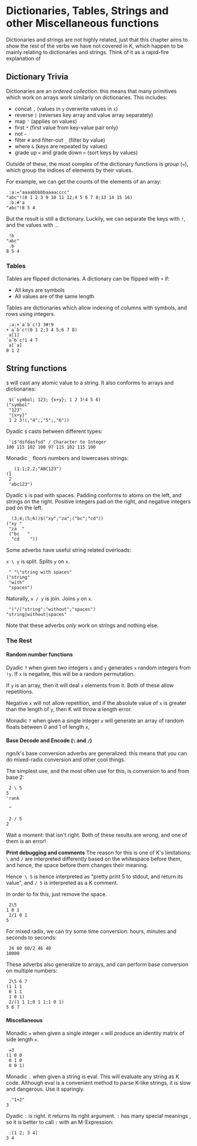 # Dictionaries, Tables, Strings and other Miscellaneous functions

Dictionaries and strings are not highly related, just that this chapter aims to show the rest of the verbs we have not covered in K, which happen to be mainly relating to dictionaries and strings. Think of it as a rapid-fire explanation of

## Dictionary Trivia
Dictionaries are an *ordered collection*. this means that many primitives which work on arrays work similarly on dictionaries. This includes:

- concat `,` (values in `y` overwrite values in `x`)
- reverse `|` (reverses key array and value array separately)
- map `'` (applies on values)
- first `*` (first value from key-value pair only)
- not `~`
- filter `#` and filter-out `_` (filter by value)
- where `&` (keys are repeated by values)
- grade up `<` and grade down `>` (sort keys by values)

Outside of these, the most complex of the dictionary functions is *group* (`=`), which group the indices of elements by their values.

For example, we can get the counts of the elements of an array:
```
 :a:="aaaabbbbbaaaacccc"
"abc"!(0 1 2 3 9 10 11 12;4 5 6 7 8;13 14 15 16)
 :b:#'a
"abc"!8 5 4 
```

But the result is still a dictionary. Luckily, we can separate the keys with `!`, and the values with `.`.
```
 !b
"abc"
 .b
8 5 4
```

### Tables

Tables are flipped dictionaries. A dictionary can be flipped with `+` if:
- All keys are symbols
- All values are of the same length

Tables are dictionaries which allow indexing of columns with symbols, and rows using integers.

```
 :a:+`a`b`c!3 3#!9
+`a`b`c!(0 1 2;3 4 5;6 7 8)
 a[1]
`a`b`c!1 4 7
 a[`a]
0 1 2
```

## String functions

`$` will cast any atomic value to a string. It also conforms to arrays and dictionaries:
```
 $(`symbol; 123; {x+y}; 1 2 3!4 5 6)
("symbol"
 "123"
 "{x+y}"
 1 2 3!(,"4";,"5";,"6"))
```

Dyadic `$` casts between different types:

```
 `i$"dsfdasfsd" / Character to Integer
100 115 102 100 97 115 102 115 100
```

Monadic `_` floors numbers and lowercases strings:
```
 _ (1.1;2.2;"ABC123") 
(1
 2
 "abc123")
```

Dyadic `$` is pad with spaces. Padding conforms to atoms on the left, and strings on the right. Positive integers pad on the right, and negative integers pad on the left.
```
  (3;4;(5;6))$("xy";"za";("bc";"cd"))
("xy "
 "za  "
 ("bc   "
  "cd    "))
```

Some adverbs have useful string related overloads:

`x \ y` is split. Splits `y` on `x`. 
```
 " "\"string with spaces"
("string"
 "with"
 "spaces")
```

Naturally, `x / y` is join. Joins `y` on `x`.
```
 "|"/("string";"without";"spaces")
"string|without|spaces"
```

Note that these adverbs *only* work on strings and nothing else.

### The Rest

#### Random number functions

Dyadic `?` when given two integers `x` and `y` generates `x` random integers from `!y`. If `x` is negative, this will be a
random permutation.

If `y` is an array, then it will deal `x` elements from it. Both of these allow repetitions.

Negative `x` will not allow repetition, and if the absolute value of `x` is greater than the length of `y`, then K will throw a length error.

Monadic `?` when given a single integer `x` will generate an array of random floats between 0 and 1 of length `x`,

#### Base Decode and Encode (`\` and `/`)

ngn/k's base conversion adverbs are generalized: this means that you can do mixed-radix conversion and other cool things.

The simplest use, and the most often use for this, is conversion to and from base 2:

```
 2 \ 5
5
'rank
 
 ^

 2 / 5
2
```

Wait a moment: that isn't right. Both of these results are wrong, and one of them is an error!

**Print debugging and comments**
The reason for this is one of K's limitations: `\` and `/` are interpreted differently based on the whitespace before them, and hence, the space before them changes their meaning.

Hence` \ 5` is hence interpreted as "pretty print 5 to stdout, and return its value", and `/ 5` is interpreted as a K comment.

In order to fix this, just remove the space.

```
 2\5
1 0 1
 2/1 0 1
5
```

For mixed radix, we can try some time conversion: hours, minutes and seconds to seconds:

```
 24 60 60/2 46 40
10000
```

These adverbs also generalize to arrays, and can perform base conversion on multiple numbers:
```
 2\5 6 7
(1 1 1
 0 1 1
 1 0 1)
 2/(1 1 1;0 1 1;1 0 1)
5 6 7
```

#### Miscellaneous

Monadic `=` when given a single integer `x` will produce an identity matrix of side length `x`.
```
 =3
(1 0 0
 0 1 0
 0 0 1)
```

Monadic `.` when given a string is eval. This will evaluate any string as K code. Although eval is a convenient method to parse K-like strings, it is slow and dangerous. Use it sparingly.

```
 ."1+2"
3
```

Dyadic `:` is right. it returns its right argument. `:` has many special meanings , so it is better to call 
`:` with an M-Expression:

```
 :[1 2; 3 4]
3 4
```
